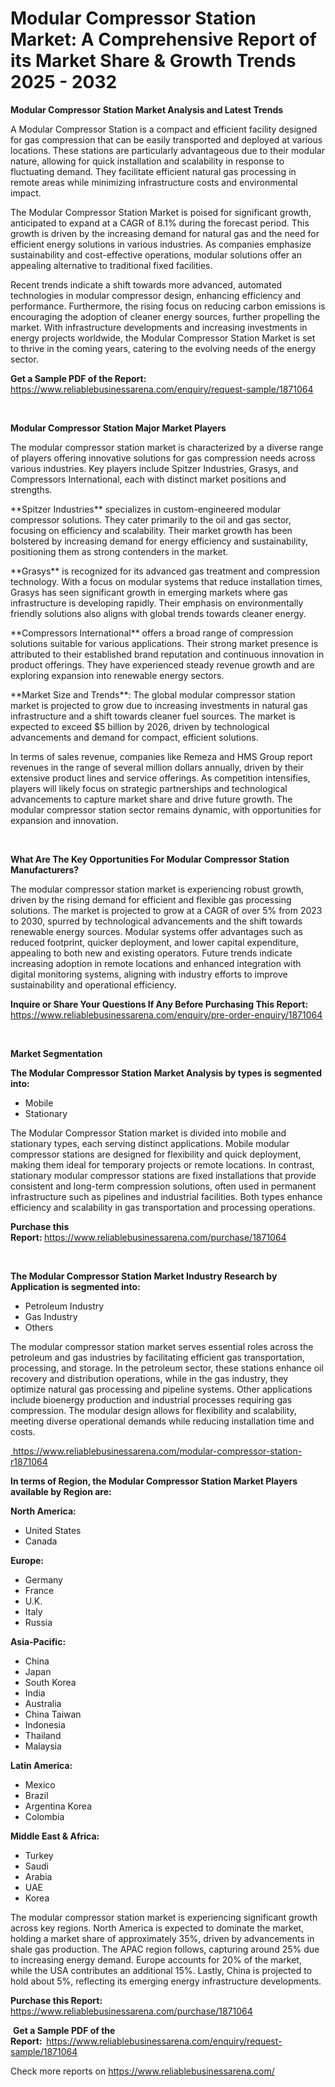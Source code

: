 <p><h1>Modular Compressor Station Market: A Comprehensive Report of its Market Share & Growth Trends 2025 - 2032</h1></p><p><strong>Modular Compressor Station Market Analysis and Latest Trends</strong></p>
<p><p>A Modular Compressor Station is a compact and efficient facility designed for gas compression that can be easily transported and deployed at various locations. These stations are particularly advantageous due to their modular nature, allowing for quick installation and scalability in response to fluctuating demand. They facilitate efficient natural gas processing in remote areas while minimizing infrastructure costs and environmental impact.</p><p>The Modular Compressor Station Market is poised for significant growth, anticipated to expand at a CAGR of 8.1% during the forecast period. This growth is driven by the increasing demand for natural gas and the need for efficient energy solutions in various industries. As companies emphasize sustainability and cost-effective operations, modular solutions offer an appealing alternative to traditional fixed facilities.</p><p>Recent trends indicate a shift towards more advanced, automated technologies in modular compressor design, enhancing efficiency and performance. Furthermore, the rising focus on reducing carbon emissions is encouraging the adoption of cleaner energy sources, further propelling the market. With infrastructure developments and increasing investments in energy projects worldwide, the Modular Compressor Station Market is set to thrive in the coming years, catering to the evolving needs of the energy sector.</p></p>
<p><strong>Get a Sample PDF of the Report:&nbsp;</strong> <a href="https://www.reliablebusinessarena.com/enquiry/request-sample/1871064?utm_campaign=2248&utm_medium=2&utm_source=Github&utm_content=ia&utm_term=28022025&utm_id=modular-compressor-station">https://www.reliablebusinessarena.com/enquiry/request-sample/1871064</a></p>
<p>&nbsp;</p>
<p><strong>Modular Compressor Station Major Market Players</strong></p>
<p><p>The modular compressor station market is characterized by a diverse range of players offering innovative solutions for gas compression needs across various industries. Key players include Spitzer Industries, Grasys, and Compressors International, each with distinct market positions and strengths.</p><p>**Spitzer Industries** specializes in custom-engineered modular compressor solutions. They cater primarily to the oil and gas sector, focusing on efficiency and scalability. Their market growth has been bolstered by increasing demand for energy efficiency and sustainability, positioning them as strong contenders in the market.</p><p>**Grasys** is recognized for its advanced gas treatment and compression technology. With a focus on modular systems that reduce installation times, Grasys has seen significant growth in emerging markets where gas infrastructure is developing rapidly. Their emphasis on environmentally friendly solutions also aligns with global trends towards cleaner energy.</p><p>**Compressors International** offers a broad range of compression solutions suitable for various applications. Their strong market presence is attributed to their established brand reputation and continuous innovation in product offerings. They have experienced steady revenue growth and are exploring expansion into renewable energy sectors.</p><p>**Market Size and Trends**: The global modular compressor station market is projected to grow due to increasing investments in natural gas infrastructure and a shift towards cleaner fuel sources. The market is expected to exceed $5 billion by 2026, driven by technological advancements and demand for compact, efficient solutions.</p><p>In terms of sales revenue, companies like Remeza and HMS Group report revenues in the range of several million dollars annually, driven by their extensive product lines and service offerings. As competition intensifies, players will likely focus on strategic partnerships and technological advancements to capture market share and drive future growth. The modular compressor station sector remains dynamic, with opportunities for expansion and innovation.</p></p>
<p>&nbsp;</p>
<p><strong>What Are The Key Opportunities For Modular Compressor Station Manufacturers?</strong></p>
<p><p>The modular compressor station market is experiencing robust growth, driven by the rising demand for efficient and flexible gas processing solutions. The market is projected to grow at a CAGR of over 5% from 2023 to 2030, spurred by technological advancements and the shift towards renewable energy sources. Modular systems offer advantages such as reduced footprint, quicker deployment, and lower capital expenditure, appealing to both new and existing operators. Future trends indicate increasing adoption in remote locations and enhanced integration with digital monitoring systems, aligning with industry efforts to improve sustainability and operational efficiency.</p></p>
<p><strong>Inquire or Share Your Questions If Any Before Purchasing This Report:</strong> <a href="https://www.reliablebusinessarena.com/enquiry/pre-order-enquiry/1871064?utm_campaign=2248&utm_medium=2&utm_source=Github&utm_content=ia&utm_term=28022025&utm_id=modular-compressor-station">https://www.reliablebusinessarena.com/enquiry/pre-order-enquiry/1871064</a></p>
<p>&nbsp;</p>
<p><strong>Market Segmentation</strong></p>
<p><strong>The Modular Compressor Station Market Analysis by types is segmented into:</strong></p>
<p><ul><li>Mobile</li><li>Stationary</li></ul></p>
<p><p>The Modular Compressor Station market is divided into mobile and stationary types, each serving distinct applications. Mobile modular compressor stations are designed for flexibility and quick deployment, making them ideal for temporary projects or remote locations. In contrast, stationary modular compressor stations are fixed installations that provide consistent and long-term compression solutions, often used in permanent infrastructure such as pipelines and industrial facilities. Both types enhance efficiency and scalability in gas transportation and processing operations.</p></p>
<p><strong>Purchase this Report:&nbsp;</strong><a href="https://www.reliablebusinessarena.com/purchase/1871064?utm_campaign=2248&utm_medium=2&utm_source=Github&utm_content=ia&utm_term=28022025&utm_id=modular-compressor-station">https://www.reliablebusinessarena.com/purchase/1871064</a></p>
<p>&nbsp;</p>
<p><strong>The Modular Compressor Station Market Industry Research by Application is segmented into:</strong></p>
<p><ul><li>Petroleum Industry</li><li>Gas Industry</li><li>Others</li></ul></p>
<p><p>The modular compressor station market serves essential roles across the petroleum and gas industries by facilitating efficient gas transportation, processing, and storage. In the petroleum sector, these stations enhance oil recovery and distribution operations, while in the gas industry, they optimize natural gas processing and pipeline systems. Other applications include bioenergy production and industrial processes requiring gas compression. The modular design allows for flexibility and scalability, meeting diverse operational demands while reducing installation time and costs.</p></p>
<p><a href="https://www.reliablebusinessarena.com/modular-compressor-station-r1871064?utm_campaign=2248&utm_medium=2&utm_source=Github&utm_content=ia&utm_term=28022025&utm_id=modular-compressor-station">&nbsp;https://www.reliablebusinessarena.com/modular-compressor-station-r1871064</a></p>
<p><strong>In terms of Region, the Modular Compressor Station Market Players available by Region are:</strong></p>
<p>
    <p> <strong> North America: </strong>
        <ul>
            <li>United States</li>
            <li>Canada</li>
        </ul>
        </p> 
    <p> <strong> Europe: </strong>
        <ul>
            <li>Germany</li>
            <li>France</li>
            <li>U.K.</li>
            <li>Italy</li>
            <li>Russia</li>
        </ul>
        </p> 
    <p> <strong> Asia-Pacific: </strong>
        <ul>
            <li>China</li>
            <li>Japan</li>
            <li>South Korea</li>
            <li>India</li>
            <li>Australia</li>
            <li>China Taiwan</li>
            <li>Indonesia</li>
            <li>Thailand</li>
            <li>Malaysia</li>
        </ul>
        </p> 
    <p> <strong> Latin America: </strong>
        <ul>
            <li>Mexico</li>
            <li>Brazil</li>
            <li>Argentina Korea</li>
            <li>Colombia</li>
        </ul>
        </p> 
    <p> <strong> Middle East & Africa: </strong>
        <ul>
            <li>Turkey</li>
            <li>Saudi</li>
            <li>Arabia</li>
            <li>UAE</li>
            <li>Korea</li>
        </ul>
    </p>
    </p>
<p><p>The modular compressor station market is experiencing significant growth across key regions. North America is expected to dominate the market, holding a market share of approximately 35%, driven by advancements in shale gas production. The APAC region follows, capturing around 25% due to increasing energy demand. Europe accounts for 20% of the market, while the USA contributes an additional 15%. Lastly, China is projected to hold about 5%, reflecting its emerging energy infrastructure developments.</p></p>
<p><strong>Purchase this Report: </strong><a href="https://www.reliablebusinessarena.com/purchase/1871064?utm_campaign=2248&utm_medium=2&utm_source=Github&utm_content=ia&utm_term=28022025&utm_id=modular-compressor-station">https://www.reliablebusinessarena.com/purchase/1871064</a></p>
<p>&nbsp;<strong>Get a Sample PDF of the Report:&nbsp;&nbsp;</strong><a href="https://www.reliablebusinessarena.com/enquiry/request-sample/1871064?utm_campaign=2248&utm_medium=2&utm_source=Github&utm_content=ia&utm_term=28022025&utm_id=modular-compressor-station">https://www.reliablebusinessarena.com/enquiry/request-sample/1871064</a></p>
<p><strong></strong></p>
<p>Check more reports on <a href="https://www.reliablebusinessarena.com/?utm_campaign=2248&utm_medium=2&utm_source=Github&utm_content=ia&utm_term=28022025&utm_id=modular-compressor-station">https://www.reliablebusinessarena.com/</a></p>
